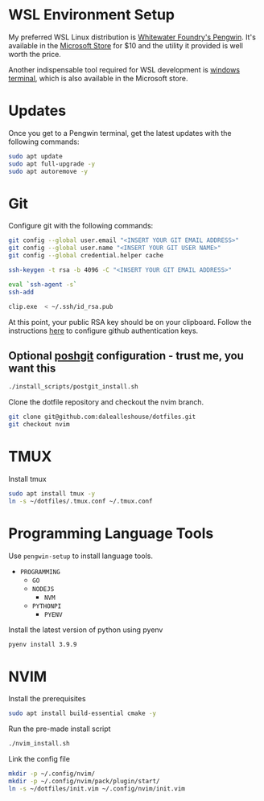 # WSL Environment Setup

My preferred WSL Linux distribution is [Whitewater Foundry's
Pengwin](https://github.com/WhitewaterFoundry/Pengwin). It's available in the
[Microsoft
Store](https://apps.microsoft.com/store/detail/pengwin-enterprise-8/9N2XZFWMRRQW?hl=en-us&gl=us&rtc=1)
for $10 and the utility it provided is well worth the price.

Another indispensable tool required for WSL development is [windows
terminal](https://apps.microsoft.com/store/detail/windows-terminal/9N0DX20HK701),
which is also available in the Microsoft store.

# Updates
Once you get to a Pengwin terminal, get the latest updates with the following commands:

``` bash
sudo apt update
sudo apt full-upgrade -y
sudo apt autoremove -y
```

# Git
Configure git with the following commands:

``` bash
git config --global user.email "<INSERT YOUR GIT EMAIL ADDRESS>"
git config --global user.name "<INSERT YOUR GIT USER NAME>"
git config --global credential.helper cache

ssh-keygen -t rsa -b 4096 -C "<INSERT YOUR GIT EMAIL ADDRESS>"

eval `ssh-agent -s`
ssh-add

clip.exe  < ~/.ssh/id_rsa.pub
```

At this point, your public RSA key should be on your clipboard. Follow the
instructions
[here]("https://help.github.com/articles/adding-a-new-ssh-key-to-your-github-account/")
to configure github authentication keys.

## Optional [poshgit](https://github.com/dahlbyk/posh-git) configuration - trust me, you want this

``` bash
./install_scripts/postgit_install.sh
```


Clone the dotfile repository and checkout the nvim branch.

``` bash
git clone git@github.com:dalealleshouse/dotfiles.git
git checkout nvim
```

# TMUX
Install tmux

``` bash
sudo apt install tmux -y
ln -s ~/dotfiles/.tmux.conf ~/.tmux.conf
```

# Programming Language Tools
Use `pengwin-setup` to install language tools.

- `PROGRAMMING`
	* `GO`
	* `NODEJS`
		- `NVM`
	* `PYTHONPI`
		- `PYENV`

Install the latest version of python using pyenv
```bash
pyenv install 3.9.9
```

# NVIM
Install the prerequisites
``` bash
sudo apt install build-essential cmake -y
```

Run the pre-made install script

``` bash
./nvim_install.sh
```

Link the config file

``` bash
mkdir -p ~/.config/nvim/
mkdir -p ~/.config/nvim/pack/plugin/start/
ln -s ~/dotfiles/init.vim ~/.config/nvim/init.vim
```
